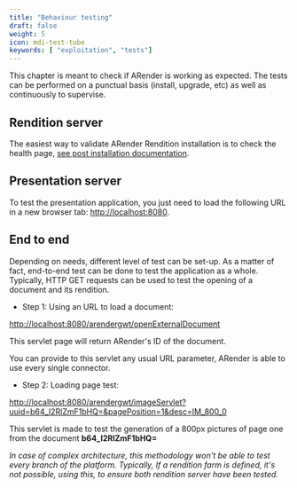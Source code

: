 ```yaml
---
title: "Behaviour testing"
draft: false
weight: 5
icon: mdi-test-tube
keywords: [ "exploitation", "tests"]
---
```


This chapter is meant to check if ARender is working as expected. The
tests can be performed on a punctual basis (install, upgrade, etc) as
well as continuously to supervise.

## Rendition server

The easiest way to validate ARender Rendition installation is to check the health page, [see post installation documentation](broken-link.md).  

## Presentation server

To test the presentation application, you just need to load the following URL in a new browser tab:
[http://localhost:8080](http://localhost:8080).

## End to end

Depending on needs, different level of test can be set-up. As a matter
of fact, end-to-end test can be done to test the application as a whole.
Typically, HTTP GET requests can be used to test the opening of a
document and its rendition.

- Step 1: Using an URL to load a document:

[http://localhost:8080/arendergwt/openExternalDocument](http://localhost:8080/arendergwt/openExternalDocument)

This servlet page will return ARender's ID of the document.

You can provide to this servlet any usual URL parameter, ARender is
able to use every single connector.

- Step 2: Loading page test:

[http://localhost:8080/arendergwt/imageServlet?uuid=b64_I2RlZmF1bHQ=&pagePosition=1&desc=IM_800_0](http://localhost:8080/arendergwt/imageServlet?uuid=b64_I2RlZmF1bHQ=&pagePosition=1&desc=IM_800_0)

This servlet is made to test the generation of a 800px pictures of page
one from the document **b64_I2RlZmF1bHQ=**

*In case of complex architecture, this methodology won't be able
to test every branch of the platform. Typically, If a rendition farm
is defined, it's not possible, using this, to ensure both rendition
server have been tested.*
